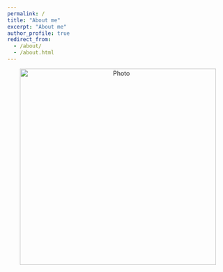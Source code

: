 ```yaml
---
permalink: /
title: "About me"
excerpt: "About me"
author_profile: true
redirect_from: 
  - /about/
  - /about.html
---
```


<p align="center">
  <img src="https://ashutoshaay26.github.io/files/Shivoham.jpg?raw=true" alt="Photo" style="width: 450px;"/> 
</p>


